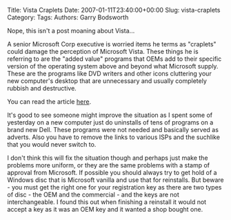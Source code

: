 Title: Vista Craplets
Date: 2007-01-11T23:40:00+00:00
Slug: vista-craplets
Category: 
Tags: 
Authors: Garry Bodsworth

Nope, this isn't a post moaning about Vista...

A senior Microsoft Corp executive is worried items he terms as "craplets" could damage the perception of Microsoft Vista.  These things he is referring to are the "added value" programs that OEMs add to their specific version of the operating system above and beyond what Microsoft supply.  These are the programs like DVD writers and other icons cluttering your new computer's desktop that are unnecessary and usually completely rubbish and destructive.

You can read the article <a href="http://www.cbc.ca/technology/story/2007/01/10/tech-microsoft.html">here</a>.

It's good to see someone might improve the situation as I spent some of yesterday on a new computer just do uninstalls of tens of programs on a brand new Dell.  These programs were not needed and basically served as adverts.  Also you have to remove the links to various ISPs and the suchlike that you would never switch to.

I don't think this will fix the situation though and perhaps just make the problems more uniform, or they are the same problems with a stamp of approval from Microsoft.  If possible you should always try to get hold of a Windows disc that is Microsoft vanilla and use that for reinstalls.  But beware - you must get the right one for your registration key as there are two types of disc - the OEM and the commercial - and the keys are not interchangeable.  I found this out when finishing a reinstall it would not accept a key as it was an OEM key and it wanted a shop bought one.

